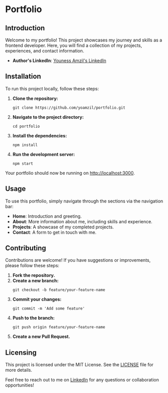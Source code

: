 <!DOCTYPE html>
<html lang="en">
<head>
    <meta charset="UTF-8">
    <meta name="viewport" content="width=device-width, initial-scale=1.0">
    <title>README</title>
</head>
<body>

<h1>Portfolio</h1>

<h2>Introduction</h2>
<p>Welcome to my portfolio! This project showcases my journey and skills as a frontend developer. Here, you will find a collection of my projects, experiences, and contact information.</p>
<ul>
    <li><strong>Author's LinkedIn</strong>: <a href="https://www.linkedin.com/in/yoamzil/">Youness Amzil's LinkedIn</a></li>
</ul>

<h2>Installation</h2>
<p>To run this project locally, follow these steps:</p>
<ol>
    <li><strong>Clone the repository:</strong></li>
    <pre><code>git clone https://github.com/yoamzil/portfolio.git</code></pre>
    <li><strong>Navigate to the project directory:</strong></li>
    <pre><code>cd portfolio</code></pre>
    <li><strong>Install the dependencies:</strong></li>
    <pre><code>npm install</code></pre>
    <li><strong>Run the development server:</strong></li>
    <pre><code>npm start</code></pre>
</ol>
<p>Your portfolio should now be running on <a href="http://localhost:3000">http://localhost:3000</a>.</p>

<h2>Usage</h2>
<p>To use this portfolio, simply navigate through the sections via the navigation bar:</p>
<ul>
    <li><strong>Home</strong>: Introduction and greeting.</li>
    <li><strong>About</strong>: More information about me, including skills and experience.</li>
    <li><strong>Projects</strong>: A showcase of my completed projects.</li>
    <li><strong>Contact</strong>: A form to get in touch with me.</li>
</ul>

<h2>Contributing</h2>
<p>Contributions are welcome! If you have suggestions or improvements, please follow these steps:</p>
<ol>
    <li><strong>Fork the repository.</strong></li>
    <li><strong>Create a new branch:</strong></li>
    <pre><code>git checkout -b feature/your-feature-name</code></pre>
    <li><strong>Commit your changes:</strong></li>
    <pre><code>git commit -m 'Add some feature'</code></pre>
    <li><strong>Push to the branch:</strong></li>
    <pre><code>git push origin feature/your-feature-name</code></pre>
    <li><strong>Create a new Pull Request.</strong></li>
</ol>

<h2>Licensing</h2>
<p>This project is licensed under the MIT License. See the <a href="LICENSE">LICENSE</a> file for more details.</p>

<p>Feel free to reach out to me on <a href="https://www.linkedin.com/in/yoamzil/">LinkedIn</a> for any questions or collaboration opportunities!</p>

</body>
</html>
